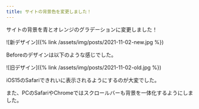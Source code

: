 ```yaml
---
title: サイトの背景色を変更しました！
---
```


サイトの背景を青とオレンジのグラデーションに変更しました！

![新デザイン]({% link /assets/img/posts/2021-11-02-new.jpg %})

Beforeのデザインは以下のような感じでした。

![旧デザイン]({% link /assets/img/posts/2021-11-02-old.jpg %})

iOS15のSafariできれいに表示されるようにするのが大変でした。

また、PCのSafariやChromeではスクロールバーも背景を一体化するようにしました。
